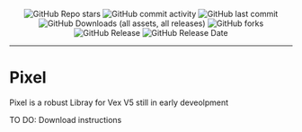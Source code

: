<p align="center">
    <img alt="GitHub Repo stars" src="https://img.shields.io/github/stars/Pixel-Lib/Pixel?logoColor=caf0f8&link=https%3A%2F%2Fgithub.com%2FPixel-Lib%2FPixel%2Fstargazers">
    <img alt="GitHub commit activity" src="https://img.shields.io/github/commit-activity/w/Pixel-Lib/Pixel?style=plastic&labelColor=03045e&color=caf0f8&link=https%3A%2F%2Fgithub.com%2FPixel-Lib%2FPixel%2Fcommits%2Fmain%2F">
    <img alt="GitHub last commit" src="https://img.shields.io/github/last-commit/Pixel-Lib/Pixel?style=plastic&color=caf0f8">
    <img alt="GitHub Downloads (all assets, all releases)" src="https://img.shields.io/github/downloads/Pixel-Lib/Pixel/total?style=for-the-badge&labelColor=03045e&color=caf0f8">
    <img alt="GitHub forks" src="https://img.shields.io/github/forks/Pixel-Lib/Pixel?logoColor=caf0f8&link=https%3A%2F%2Fgithub.com%2FPixel-Lib%2FPixel%2Fforks">
    <img alt="GitHub Release" src="https://img.shields.io/github/v/release/Pixel-Lib/Pixel?sort=semver&display_name=release&style=for-the-badge&logo=semver&labelColor= &color=caf0f8">
    <img alt="GitHub Release Date" src="https://img.shields.io/github/release-date/Pixel-Lib/Pixel?display_date=published_at&style=for-the-badge&logo=semver&labelColor=03045e&color=caf0f8">
</p>
<hr>

# Pixel

Pixel is a robust Libray for Vex V5 still in early deveolpment 


TO DO:
Download instructions 


